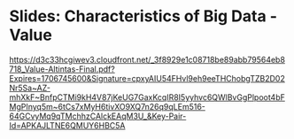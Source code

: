 # Slides: Characteristics of Big Data - Value

https://d3c33hcgiwev3.cloudfront.net/_3f8929e1c08718be89abb79564eb8718_Value-Altintas-Final.pdf?Expires=1706745600&Signature=cpxyAIU54FHvl9eh9eeTHChobgTZB2D02Nr5Sa~AZ-mhXkF~BnfpCTMi9kH4V87jKeUG7GaxKcqIR8I5yyhvc6QWlBvGgPlpoot4bFMgPInyq5m~6tCs7xMyH6tivXO9XQ7n26q9qLEm516-64GCvyMq9qTMchhzCAlckEAqM3U_&Key-Pair-Id=APKAJLTNE6QMUY6HBC5A